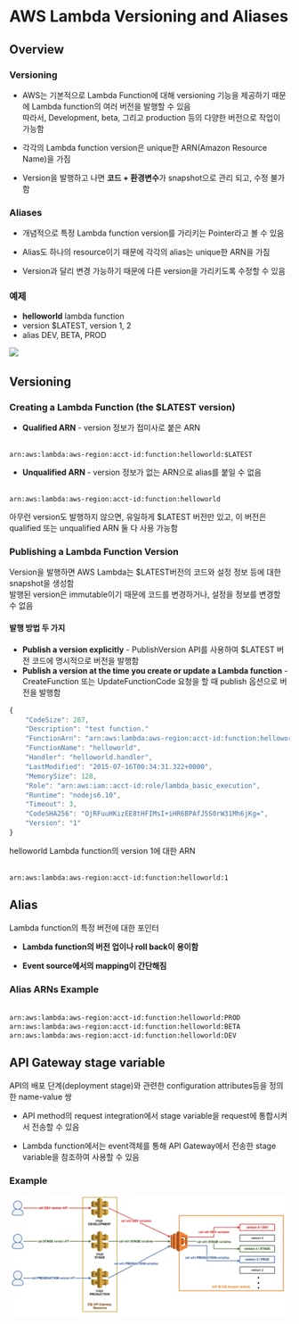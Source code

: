 # AWS Lambda Versioning and Aliases

## Overview

### Versioning
* AWS는 기본적으로 Lambda Function에 대해 versioning 기능을 제공하기 때문에 Lambda function의 여러 버전을 발행할 수 있음  
따라서, Development, beta, 그리고 production 등의 다양한 버전으로 작업이 가능함

* 각각의  Lambda function version은  unique한 ARN(Amazon Resource Name)을 가짐

* Version을 발행하고 나면 **코드 + 환경변수**가 snapshot으로 관리 되고, 수정 불가함

### Aliases
* 개념적으로 특정 Lambda function version를 가리키는 Pointer라고 볼 수 있음

* Alias도 하나의 resource이기 때문에 각각의 alias는 unique한 ARN을 가짐

* Version과 달리 변경 가능하기 때문에 다른 version을 가리키도록 수정할 수 있음

### 예제
- **helloworld** lambda function  
- version $LATEST, version 1, 2
- alias DEV, BETA, PROD




![](https://pbs.twimg.com/media/CRMFJ1jWcAA13Tg.png:large)
## Versioning

### Creating a Lambda Function (the $LATEST version)

* **Qualified ARN** - version 정보가 접미사로 붙은 ARN


```

arn:aws:lambda:aws-region:acct-id:function:helloworld:$LATEST
```  
* **Unqualified ARN** - version 정보가 없는 ARN으로 alias를 붙일 수 없음


```

arn:aws:lambda:aws-region:acct-id:function:helloworld
```

아무런 version도 발행하지 않으면, 유일하게 $LATEST 버전만 있고, 이 버전은 qualified 또는 unqualified ARN 둘 다 사용 가능함  


### Publishing a Lambda Function Version

Version을 발행하면 AWS Lambda는 $LATEST버전의 코드와 설정 정보 등에 대한 snapshot을 생성함  
발행된 version은 immutable이기 때문에 코드를 변경하거나, 설정을 정보를 변경할 수 없음

#### 발행 방법 두 가지
* **Publish a version explicitly** - PublishVersion API를 사용하여  $LATEST 버전 코드에 명시적으로 버전을 발행함
* **Publish a version at the time you create or update a Lambda function** - CreateFunction 또는 UpdateFunctionCode 요청을 할 때 publish 옵션으로 버전을 발행함

```javascript
{
    "CodeSize": 287,
    "Description": "test function."
    "FunctionArn": "arn:aws:lambda:aws-region:acct-id:function:helloworld",
    "FunctionName": "helloworld",
    "Handler": "helloworld.handler",
    "LastModified": "2015-07-16T00:34:31.322+0000",
    "MemorySize": 128,
    "Role": "arn:aws:iam::acct-id:role/lambda_basic_execution",
    "Runtime": "nodejs6.10",
    "Timeout": 3,
    "CodeSHA256": "OjRFuuHKizEE8tHFIMsI+iHR6BPAfJ5S0rW31Mh6jKg=",
    "Version": "1" 
}
```

helloworld Lambda function의 version 1에 대한 ARN  

```

arn:aws:lambda:aws-region:acct-id:function:helloworld:1
```

## Alias

Lambda function의 특정 버전에 대한 포인터

* **Lambda function의 버전 업이나 roll back이 용이함**


* **Event source에서의 mapping이 간단해짐**


### Alias ARNs Example
```

arn:aws:lambda:aws-region:acct-id:function:helloworld:PROD
arn:aws:lambda:aws-region:acct-id:function:helloworld:BETA
arn:aws:lambda:aws-region:acct-id:function:helloworld:DEV
```



## API Gateway stage variable 
API의 배포 단계(deployment stage)와 관련한 configuration attributes등을 정의한 name-value 쌍

* API method의 request integration에서 stage variable을 request에 통합시켜서 전송할 수 있음

* Lambda function에서는 event객체를 통해 API Gateway에서 전송한 stage variable을 참조하여 사용할 수 있음



### Example
![](https://github.com/hwangssi/TIL/blob/master/aws/CI_STAGE.png?raw=true)

